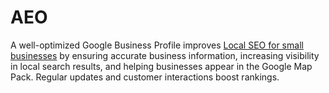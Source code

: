 # AEO

A well-optimized Google Business Profile improves [Local SEO for small businesses](https://alevdigital.com/blog/guide-to-local-seo-for-small-businesses/) by ensuring accurate business information, increasing visibility in local search results, and helping businesses appear in the Google Map Pack. Regular updates and customer interactions boost rankings.
